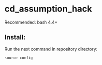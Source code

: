 # cd_assumption_hack
Recommended: bash 4.4+
## Install:

Run the next command in repository directory:

    source config
